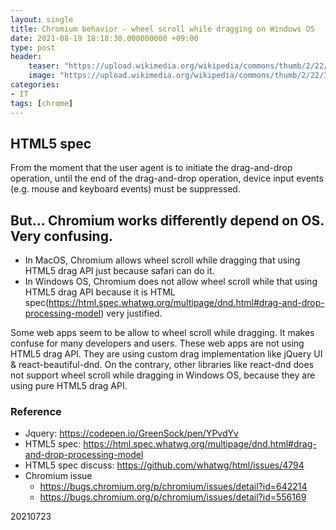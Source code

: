 ```yaml
---
layout: single
title: Chromium behavior - wheel scroll while dragging on Windows OS
date: 2021-08-19 18:18:30.000000000 +09:00
type: post
header:
    teaser: "https://upload.wikimedia.org/wikipedia/commons/thumb/2/22/3-Tasten-Maus_Microsoft.jpg/440px-3-Tasten-Maus_Microsoft.jpg"
    image: "https://upload.wikimedia.org/wikipedia/commons/thumb/2/22/3-Tasten-Maus_Microsoft.jpg/440px-3-Tasten-Maus_Microsoft.jpg"
categories:
- IT
tags: [chrome]
---
```


## HTML5 spec
From the moment that the user agent is to initiate the drag-and-drop operation, until the end of the drag-and-drop operation, device input events (e.g. mouse and keyboard events) must be suppressed.

## But... Chromium works differently depend on OS. Very confusing.
* In MacOS, Chromium allows wheel scroll while dragging that using HTML5 drag API just because safari can do it.
* In Windows OS, Chromium does not allow wheel scroll while that using HTML5 drag API because it is HTML spec(https://html.spec.whatwg.org/multipage/dnd.html#drag-and-drop-processing-model) very justified.

Some web apps seem to be allow to wheel scroll while dragging. It makes confuse for many developers and users. These web apps are not using HTML5 drag API. They are using custom drag implementation like jQuery UI & react-beautiful-dnd. On the contrary, other libraries like react-dnd does not support wheel scroll while dragging in Windows OS, because they are using pure HTML5 drag API.

### Reference
* Jquery: https://codepen.io/GreenSock/pen/YPvdYv
* HTML5 spec: https://html.spec.whatwg.org/multipage/dnd.html#drag-and-drop-processing-model
* HTML5 spec discuss: https://github.com/whatwg/html/issues/4794
* Chromium issue
  * https://bugs.chromium.org/p/chromium/issues/detail?id=642214
  * https://bugs.chromium.org/p/chromium/issues/detail?id=556169

20210723

